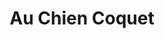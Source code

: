 ---
title: "Au Chien Coquet"
url: /chazelles-sur-lyon/au-chien-coquet/
shop: toilettage des animaux
---